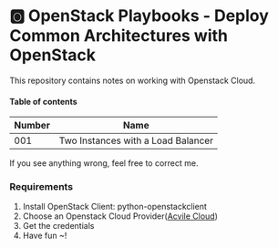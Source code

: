 # :o2: OpenStack Playbooks - Deploy Common Architectures with OpenStack
This repository contains notes on working with Openstack Cloud.

#### Table of contents
| Number | Name
|:-------|-----|
| 001 | Two Instances with a Load Balancer |


If you see anything wrong, feel free to correct me.


### Requirements
1. Install OpenStack Client: python-openstackclient
2. Choose an Openstack Cloud Provider([Acvile Cloud](https://acvile.com))
3. Get the credentials
4. Have fun ~!
